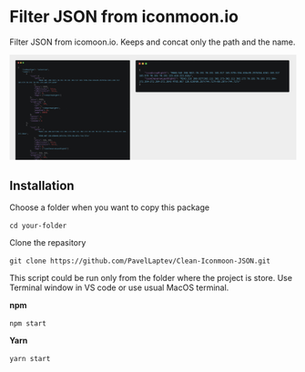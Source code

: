 # Filter JSON from iconmoon.io

Filter JSON from icomoon.io. Keeps and concat only the path and the name.

![preview](preview.jpg)

## Installation

Choose a folder when you want to copy this package

`cd your-folder`

Clone the repasitory

`git clone https://github.com/PavelLaptev/Clean-Iconmoon-JSON.git`

This script could be run only from the folder where the project is store. Use Terminal window in VS code or use usual MacOS terminal.

**npm**

`npm start`

**Yarn**

`yarn start`
